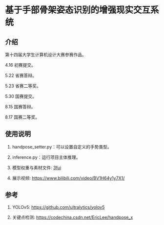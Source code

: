 # 基于手部骨架姿态识别的增强现实交互系统

## 介绍

第十四届大学生计算机设计大赛参赛作品。

4.16 初赛提交。

5.22 省赛答辩。

5.23 省赛二等奖。

5.30 国赛提交。

8.15 国赛答辩。

8.17 国赛二等奖。


## 使用说明

1. handpose_setter.py：可以设置自定义的手势类型。
   
2. inference.py：运行项目主体推理。
   
3. 模型权重与素材文件: [3fui](https://pan.baidu.com/s/1hJrEA3KU9_VKYF6O_eFB4Q)

4. 展示视频: https://www.bilibili.com/video/BV1H64y1y7X1/


## 参考

1.  YOLOv5: https://github.com/ultralytics/yolov5
    
2.  关键点检测: https://codechina.csdn.net/EricLee/handpose_x
